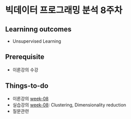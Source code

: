 # 빅데이터 프로그래밍 분석 8주차

## Learninng outcomes
- Unsupervised Learning


## Prerequisite
- 이론강의 수강




## Things-to-do
- 이론강의 [week-08](https://github.com/yonsei-gsi-bigdata-2020-fall/Main/blob/master/lecture/week-08/week-08.pdf)
- 실습강의 [week-08](https://github.com/yonsei-gsi-bigdata-2020-fall/Main/blob/master/practice/week-08): Clustering, Dimensionality reduction
- 질문관련